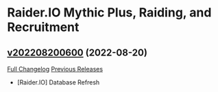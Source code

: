 # Raider.IO Mythic Plus, Raiding, and Recruitment

## [v202208200600](https://github.com/RaiderIO/raiderio-addon/tree/v202208200600) (2022-08-20)
[Full Changelog](https://github.com/RaiderIO/raiderio-addon/compare/v202208190600...v202208200600) [Previous Releases](https://github.com/RaiderIO/raiderio-addon/releases)

- [Raider.IO] Database Refresh  
